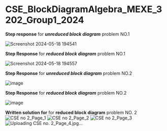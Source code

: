 # CSE_BlockDiagramAlgebra_MEXE_3202_Group1_2024

**Step response** for ***unreduced block diagram*** problem NO.1

![Screenshot 2024-05-18 194541](https://github.com/Bien21-00590/CSE_BlockDiagramAlgebra_MEXE_3202_Group1_2024/assets/157565160/486bcdcd-9381-4e7c-8b59-923d719c718a)


**Step Response** for ***reduced block diagram*** problem NO.1 

![Screenshot 2024-05-18 194557](https://github.com/Bien21-00590/CSE_BlockDiagramAlgebra_MEXE_3202_Group1_2024/assets/157565160/b3438df2-956e-496b-8e33-2db378b7e3bb)


**Step Response** for ***unreduced block diagram*** problem NO.2 

![image](https://github.com/Bien21-00590/CSE_BlockDiagramAlgebra_MEXE_3202_Group1_2024/assets/157681561/ebdf7fd1-0322-4192-8b1b-8fc68707184f)

**Step Response** for ***reduced block diagram*** problem NO.2 

![image](https://github.com/Bien21-00590/CSE_BlockDiagramAlgebra_MEXE_3202_Group1_2024/assets/157681561/15c2f3f2-a01f-4248-8155-8f501bf5c945)


**Written solution for** for **reduced block diagram** problem NO. 2
![CSE no  2_Page_1](https://github.com/Bien21-00590/CSE_BlockDiagramAlgebra_MEXE_3202_Group1_2024/assets/157965990/929f564e-d6e8-4814-857f-52c65efcf048)
![CSE no  2_Page_2](https://github.com/Bien21-00590/CSE_BlockDiagramAlgebra_MEXE_3202_Group1_2024/assets/157965990/220c866d-34eb-4050-bd19-20f93edbe728)
![CSE no  2_Page_3](https://github.com/Bien21-00590/CSE_BlockDiagramAlgebra_MEXE_3202_Group1_2024/assets/157965990/f63c1890-985e-4b9b-8f2a-b9902722ef84)
![Uploading CSE no. 2_Page_4.jpg…]()

















